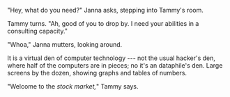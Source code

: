 "Hey, what do you need?" Janna asks, stepping into Tammy's room.

Tammy turns. "Ah, good of you to drop by. I need your abilities in a consulting capacity."

"Whoa," Janna mutters, looking around.

It is a virtual den of computer technology --- not the usual hacker's den, where half of the
computers are in pieces; no it's an dataphile's den. Large screens by the dozen, showing graphs
and tables of numbers.

"Welcome to the _stock market,_" Tammy says.


